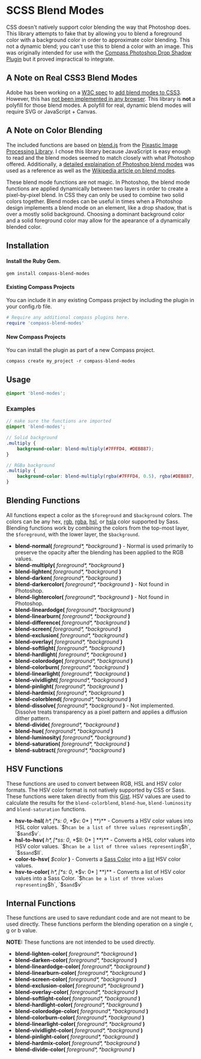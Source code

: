 # SCSS Blend Modes
CSS doesn't natively support color blending the way that Photoshop does. This library attempts to fake that by allowing you to blend a foreground color with a background color in order to approximate color blending. This not a dynamic blend; you can't use this to blend a color with an image. This was originally intended for use with the [Compass Photoshop Drop Shadow Plugin](https://github.com/heygrady/compass-photoshop-drop-shadow) but it proved impractical to integrate.

## A Note on Real CSS3 Blend Modes
Adobe has been working on a [W3C spec](http://www.w3.org/TR/compositing/) to [add blend modes to CSS3](http://blogs.adobe.com/webplatform/2012/04/04/bringing-blending-to-the-web/). However, this has [not been implemented in any browser](http://css3clickchart.com/#blending-modes). This library is **not** a polyfill for those blend modes. A polyfill for real, dynamic blend modes will require SVG or JavaScript + Canvas.

## A Note on Color Blending
The included functions are based on [blend.js](https://github.com/jseidelin/pixastic/blob/master/actions/blend.js) from the [Pixastic Image Processing Library](http://www.pixastic.com/lib/). I chose this library because JavaScript is easy enough to read and the blend modes seemed to match closely with what Photoshop offered. Additionally, a [detailed explaination of Photoshop blend modes](http://photoblogstop.com/photoshop/photoshop-blend-modes-explained) was used as a reference as well as the [Wikipedia article on blend modes](http://en.wikipedia.org/wiki/Blend_modes).

These blend mode functions are not magic. In Photoshop, the blend mode functions are applied dynamically between two layers in order to create a pixel-by-pixel blend. In CSS they can only be used to combine two solid colors together. Blend modes can be useful in times when a Photoshop design implements a blend mode on an element, like a drop shadow, that is over a mostly solid background. Choosing a dominant background color and a solid foreground color may allow for the apearance of a dynamically blended color.

## Installation
#### Install the Ruby Gem.
```
gem install compass-blend-modes
```

#### Existing Compass Projects
You can include it in any existing Compass project by including the plugin in your config.rb file.

```ruby
# Require any additional compass plugins here.
require 'compass-blend-modes'
```

#### New Compass Projects
You can install the plugin as part of a new Compass project.

```
compass create my_project -r compass-blend-modes
```

## Usage

```scss
@import 'blend-modes';
```

### Examples

```scss
// make sure the functions are imported
@import 'blend-modes';

// Solid background
.multiply {
	background-color: blend-multiply(#7FFFD4, #DEB887);
}

// RGBa background
.multiply {
	background-color: blend-multiply(rgba(#7FFFD4, 0.5), rgba(#DEB887, 0.5));
}
```

## Blending Functions
All functions expect a color as the `$foreground` and `$background` colors. The colors can be any hex, [rgb](http://sass-lang.com/docs/yardoc/Sass/Script/Functions.html#rgb-instance_method), [rgba](http://sass-lang.com/docs/yardoc/Sass/Script/Functions.html#rgba-instance_method), [hsl](http://sass-lang.com/docs/yardoc/Sass/Script/Functions.html#hsl-instance_method), or [hsla](http://sass-lang.com/docs/yardoc/Sass/Script/Functions.html#hsla-instance_method) color supported by Sass. Blending functions work by combining the colors from the top-most layer, the `$foreground`, with the lower layer, the `$background`.

- **blend-normal(** *$foreground*, *$background* **)** - Normal is used primarily to preserve the opacity after the blending has been applied to the RGB values.
- **blend-multiply(** *$foreground*, *$background* **)**
- **blend-lighten(** *$foreground*, *$background* **)**
- **blend-darken(** *$foreground*, *$background* **)**
- **blend-darkercolor(** *$foreground*, *$background* **)** - Not found in Photoshop.
- **blend-lightercolor(** *$foreground*, *$background* **)** - Not found in Photoshop.
- **blend-lineardodge(** *$foreground*, *$background* **)**
- **blend-linearburn(** *$foreground*, *$background* **)**
- **blend-difference(** *$foreground*, *$background* **)**
- **blend-screen(** *$foreground*, *$background* **)**
- **blend-exclusion(** *$foreground*, *$background* **)**
- **blend-overlay(** *$foreground*, *$background* **)**
- **blend-softlight(** *$foreground*, *$background* **)**
- **blend-hardlight(** *$foreground*, *$background* **)**
- **blend-colordodge(** *$foreground*, *$background* **)**
- **blend-colorburn(** *$foreground*, *$background* **)**
- **blend-linearlight(** *$foreground*, *$background* **)**
- **blend-vividlight(** *$foreground*, *$background* **)**
- **blend-pinlight(** *$foreground*, *$background* **)**
- **blend-hardmix(** *$foreground*, *$background* **)**
- **blend-colorblend(** *$foreground*, *$background* **)**
- **blend-dissolve(** *$foreground*, *$background* **)** - Not implemented. Dissolve treats transparency as a pixel pattern and applies a diffusion dither pattern.
- **blend-divide(** *$foreground*, *$background* **)**
- **blend-hue(** *$foreground*, *$background* **)**
- **blend-luminosity(** *$foreground*, *$background* **)**
- **blend-saturation(** *$foreground*, *$background* **)**
- **blend-subtract(** *$foreground*, *$background* **)**

## HSV Functions
These functions are used to convert between RGB, HSL and HSV color formats. The HSV color format is not natively supported by CSS or Sass. These functions were taken directly from this [Gist](https://gist.github.com/1069204). HSV values are used to calculate the results for the `blend-colorblend`, `blend-hue`, `blend-luminosity` and `blend-saturation` functions.

- **hsv-to-hsl(** *$h*, [ *$s: 0*, *$v: 0* ] **)** - Converts a HSV color values into HSL color values. `$h` can be a list of three values representing `$h`, `$s` and `$v`.
- **hsl-to-hsv(** *$h*, [ *$ss: 0*, *$ll: 0* ] **)** - Converts a HSL color values into HSV color values. `$h` can be a list of three values representing `$h`, `$ss` and `$ll`.
- **color-to-hsv(** *$color* **)** - Converts a [Sass Color](http://sass-lang.com/docs/yardoc/Sass/Script/Color.html) into a [list](http://sass-lang.com/docs/yardoc/Sass/Script/List.html) HSV color values.
- **hsv-to-color(** *$h*, [ *$s: 0*, *$v: 0* ] **)** - Converts a list of HSV color values into a Sass Color. `$h` can be a list of three values representing `$h`, `$s` and `$v`

## Internal Functions
These functions are used to save redundant code and are not meant to be used directly. These functions perform the blending operation on a single r, g or b value.

**NOTE:** These functions are not intended to be used directly.

- **blend-lighten-color(** *$foreground*, *$background* **)**
- **blend-darken-color(** *$foreground*, *$background* **)**
- **blend-lineardodge-color(** *$foreground*, *$background* **)**
- **blend-linearburn-color(** *$foreground*, *$background* **)**
- **blend-screen-color(** *$foreground*, *$background* **)**
- **blend-exclusion-color(** *$foreground*, *$background* **)**
- **blend-overlay-color(** *$foreground*, *$background* **)**
- **blend-softlight-color(** *$foreground*, *$background* **)**
- **blend-hardlight-color(** *$foreground*, *$background* **)**
- **blend-colordodge-color(** *$foreground*, *$background* **)**
- **blend-colorburn-color(** *$foreground*, *$background* **)**
- **blend-linearlight-color(** *$foreground*, *$background* **)**
- **blend-vividlight-color(** *$foreground*, *$background* **)**
- **blend-pinlight-color(** *$foreground*, *$background* **)**
- **blend-hardmix-color(** *$foreground*, *$background* **)**
- **blend-divide-color(** *$foreground*, *$background* **)**

